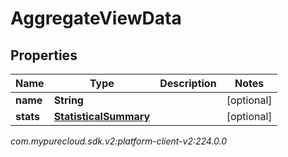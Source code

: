 # AggregateViewData


## Properties

| Name | Type | Description | Notes |
| ------------ | ------------- | ------------- | ------------- |
| **name** | **String** |  |  [optional] |
| **stats** | [**StatisticalSummary**](StatisticalSummary) |  |  [optional] |




_com.mypurecloud.sdk.v2:platform-client-v2:224.0.0_
